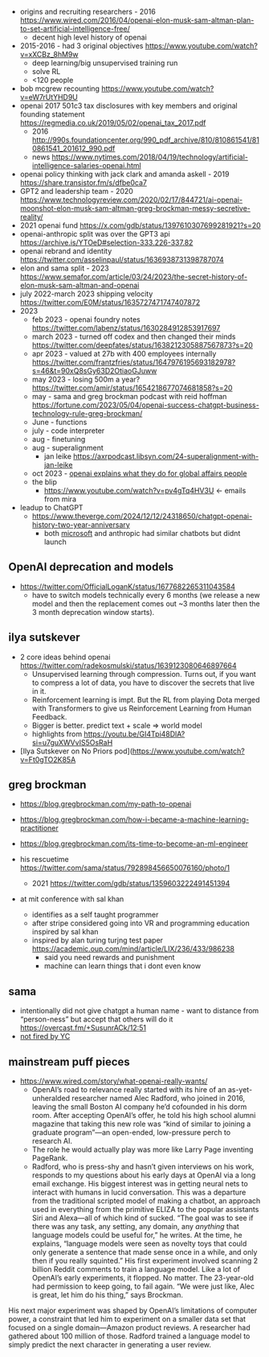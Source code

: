 
- origins and recruiting researchers - 2016 https://www.wired.com/2016/04/openai-elon-musk-sam-altman-plan-to-set-artificial-intelligence-free/
	- decent high level history of openai
- 2015-2016 - had 3 original objectives https://www.youtube.com/watch?v=xXCBz_8hM9w
  	- deep learning/big unsupervised training run
  	- solve RL
	- <120 people
- bob mcgrew recounting https://www.youtube.com/watch?v=eW7rUtYHD9U
- openai 2017 501c3 tax disclosures with key members and original founding statement https://regmedia.co.uk/2019/05/02/openai_tax_2017.pdf
	- 2016 http://990s.foundationcenter.org/990_pdf_archive/810/810861541/810861541_201612_990.pdf
	- news https://www.nytimes.com/2018/04/19/technology/artificial-intelligence-salaries-openai.html
- openai policy thinking with jack clark and amanda askell - 2019 https://share.transistor.fm/s/dfbe0ca7
- GPT2 and leadership team - 2020 https://www.technologyreview.com/2020/02/17/844721/ai-openai-moonshot-elon-musk-sam-altman-greg-brockman-messy-secretive-reality/
- 2021 openai fund https://x.com/gdb/status/1397610307699281921?s=20
- openai-anthropic split was over the GPT3 api https://archive.is/YTOeD#selection-333.226-337.82
- openai rebrand and identity https://twitter.com/asselinpaul/status/1636938731398787074
- elon and sama split - 2023 https://www.semafor.com/article/03/24/2023/the-secret-history-of-elon-musk-sam-altman-and-openai
- july 2022-march 2023 shipping velocity https://twitter.com/E0M/status/1635727471747407872
- 2023
	- feb 2023 - openai foundry notes https://twitter.com/labenz/status/1630284912853917697
	- march 2023 - turned off codex and then changed their minds  https://twitter.com/deepfates/status/1638212305887567873?s=20
	- apr 2023 - valued at 27b with 400 employees internally https://twitter.com/frantzfries/status/1647976195693182978?s=46&t=90xQ8sGy63D2OtiaoGJuww
	- may 2023 - losing 500m a year? https://twitter.com/amir/status/1654218677074681858?s=20
	- may - sama and greg brockman podcast with reid hoffman https://fortune.com/2023/05/04/openai-success-chatgpt-business-technology-rule-greg-brockman/
	- June - functions
	- july - code interpreter
	- aug - finetuning
	- aug - superalignment
		- jan leike https://axrpodcast.libsyn.com/24-superalignment-with-jan-leike
	- oct 2023 - [openai explains what they do for global affairs people](https://openai.com/global-affairs/openai-technology-explained)
	- the blip
		- https://www.youtube.com/watch?v=pv4gTq4HV3U <- emails from mira
- leadup to ChatGPT
	- https://www.theverge.com/2024/12/12/24318650/chatgpt-openai-history-two-year-anniversary
 		- both [microsoft](https://x.com/christinahkim/status/1869159721003081825) and anthropic had similar chatbots but didnt launch 

## OpenAI deprecation and models

- https://twitter.com/OfficialLoganK/status/1677682265311043584
	- have to switch models technically every 6 months (we release a new model and then the replacement comes out ~3 months later then the 3 month deprecation window starts).

## ilya sutskever

- 2 core ideas behind openai https://twitter.com/radekosmulski/status/1639123080646897664
	- Unsupervised learning through compression. Turns out, if you want to compress a lot of data, you have to discover the secrets that live in it.
	- Reinforcement learning is impt. But the RL from playing Dota merged with Transformers to give us Reinforcement Learning from Human Feedback. 
	- Bigger is better. predict text + scale => world model
	- highlights from https://youtu.be/GI4Tpi48DlA?si=u7guXWVvIS5OsRaH
- [Ilya Sutskever on No Priors pod](https://www.youtube.com/watch?v=Ft0gTO2K85A

## greg brockman

- https://blog.gregbrockman.com/my-path-to-openai
- https://blog.gregbrockman.com/how-i-became-a-machine-learning-practitioner
- https://blog.gregbrockman.com/its-time-to-become-an-ml-engineer
- his rescuetime https://twitter.com/sama/status/792898456650076160/photo/1 
	- 2021 https://twitter.com/gdb/status/1359603222491451394

- at mit conference with sal khan
	- identifies as a self taught programmer
	- after stripe considered  going into VR and programming education inspired by sal khan
	- inspired by alan turing turjng test paper https://academic.oup.com/mind/article/LIX/236/433/986238
		- said you need rewards and punishment
		- machine can learn things that i dont even know
## sama

- intentionally did not give chatgpt a human name - want to distance from “person-ness” but accept that others will do it https://overcast.fm/+SusunrACk/12:51
- [not fired by YC](https://news.ycombinator.com/item?id=40521657)

## mainstream puff pieces

- https://www.wired.com/story/what-openai-really-wants/
	- OpenAI’s road to relevance really started with its hire of an as-yet-unheralded researcher named Alec Radford, who joined in 2016, leaving the small Boston AI company he’d cofounded in his dorm room. After accepting OpenAI’s offer, he told his high school alumni magazine that taking this new role was “kind of similar to joining a graduate program”—an open-ended, low-pressure perch to research AI.
	- The role he would actually play was more like Larry Page inventing PageRank.
	- Radford, who is press-shy and hasn’t given interviews on his work, responds to my questions about his early days at OpenAI via a long email exchange. His biggest interest was in getting neural nets to interact with humans in lucid conversation. This was a departure from the traditional scripted model of making a chatbot, an approach used in everything from the primitive ELIZA to the popular assistants Siri and Alexa—all of which kind of sucked. “The goal was to see if there was any task, any setting, any domain, any _anything_ that language models could be useful for,” he writes. At the time, he explains, “language models were seen as novelty toys that could only generate a sentence that made sense once in a while, and only then if you really squinted.” His first experiment involved scanning 2 billion Reddit comments to train a language model. Like a lot of OpenAI’s early experiments, it flopped. No matter. The 23-year-old had permission to keep going, to fail again. “We were just like, Alec is great, let him do his thing,” says Brockman.

His next major experiment was shaped by OpenAI’s limitations of computer power, a constraint that led him to experiment on a smaller data set that focused on a single domain—Amazon product reviews. A researcher had gathered about 100 million of those. Radford trained a language model to simply predict the next character in generating a user review.
